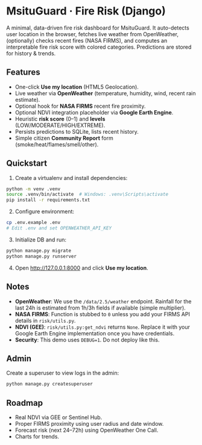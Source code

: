 # MsituGuard · Fire Risk (Django)

A minimal, data-driven fire risk dashboard for MsituGuard. It auto-detects user location in the browser, fetches live weather from OpenWeather, (optionally) checks recent fires (NASA FIRMS), and computes an interpretable fire risk score with colored categories. Predictions are stored for history & trends.

## Features
- One-click **Use my location** (HTML5 Geolocation).
- Live weather via **OpenWeather** (temperature, humidity, wind, recent rain estimate).
- Optional hook for **NASA FIRMS** recent fire proximity.
- Optional NDVI integration placeholder via **Google Earth Engine**.
- Heuristic **risk score** (0–1) and **levels** (LOW/MODERATE/HIGH/EXTREME).
- Persists predictions to SQLite, lists recent history.
- Simple citizen **Community Report** form (smoke/heat/flames/smell/other).

## Quickstart

1) Create a virtualenv and install dependencies:
```bash
python -m venv .venv
source .venv/bin/activate  # Windows: .venv\Scripts\activate
pip install -r requirements.txt
```

2) Configure environment:
```bash
cp .env.example .env
# Edit .env and set OPENWEATHER_API_KEY
```

3) Initialize DB and run:
```bash
python manage.py migrate
python manage.py runserver
```

4) Open http://127.0.0.1:8000 and click **Use my location**.

## Notes

- **OpenWeather**: We use the `/data/2.5/weather` endpoint. Rainfall for the last 24h is estimated from 1h/3h fields if available (simple multiplier).
- **NASA FIRMS**: Function is stubbed to `0` unless you add your FIRMS API details in `risk/utils.py`.
- **NDVI (GEE)**: `risk/utils.py:get_ndvi` returns `None`. Replace it with your Google Earth Engine implementation once you have credentials.
- **Security**: This demo uses `DEBUG=1`. Do not deploy like this.

## Admin
Create a superuser to view logs in the admin:
```bash
python manage.py createsuperuser
```

## Roadmap
- Real NDVI via GEE or Sentinel Hub.
- Proper FIRMS proximity using user radius and date window.
- Forecast risk (next 24–72h) using OpenWeather One Call.
- Charts for trends.
